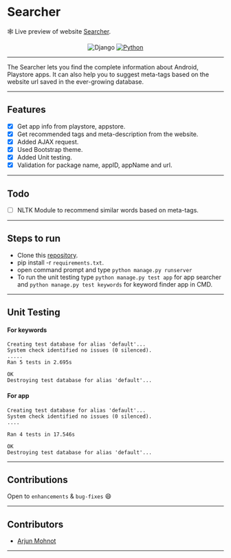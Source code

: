 # Searcher
🕸️ Live preview of website [Searcher](https://app-meta-searcher.herokuapp.com/).



<div align="center">

![Django](https://img.shields.io/badge/django%20versions-%203.0.5-blue)
 [![Python](https://forthebadge.com/images/badges/made-with-python.svg)](https://www.python.org/)
</div> 


--------
The Searcher lets you find the complete information about Android, Playstore apps. It can also help you to suggest meta-tags based on the website url saved in the ever-growing database.

-----------------------------------------------

## Features

- [x] Get app info from playstore, appstore.
- [x] Get recommended tags and meta-description from the website.
- [x] Added AJAX request.
- [x] Used Bootstrap theme.
- [x] Added Unit testing.
- [x] Validation for package name, appID, appName and url.
-----------------------------------------------

## Todo
- [ ] NLTK Module to recommend similar words based on meta-tags.

-----------------------------------------------
## Steps to run

- Clone this [repository](https://github.com/Arjun009/search).
- pip install -r ```requirements.txt```.
- open command prompt and type ```python manage.py runserver```
- To run the unit testing type ```python manage.py test app``` for app searcher and ```python manage.py test keywords``` for keyword finder app in CMD.
-----------------------------------------------

## Unit Testing

#### For keywords
```
Creating test database for alias 'default'...
System check identified no issues (0 silenced).
.....
Ran 5 tests in 2.695s

OK
Destroying test database for alias 'default'...
```
#### For app
```
Creating test database for alias 'default'...
System check identified no issues (0 silenced).
....

Ran 4 tests in 17.546s

OK
Destroying test database for alias 'default'...
```
-----------------------------------------------
## Contributions

 Open to `enhancements` & `bug-fixes` :smile: 

-----------------------------------------------

## Contributors

- [Arjun Mohnot](https://github.com/arjun009)

-----------------------------------------------
